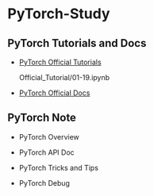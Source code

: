 # PyTorch-Study

## PyTorch Tutorials and Docs

- [PyTorch Official Tutorials](https://pytorch.org/tutorials/)

    Official_Tutorial/01-19.ipynb

- [PyTorch Official Docs](https://pytorch.org/docs/stable/index.html)


## PyTorch Note

- PyTorch Overview

- PyTorch API Doc

- PyTorch Tricks and Tips

- PyTorch Debug

